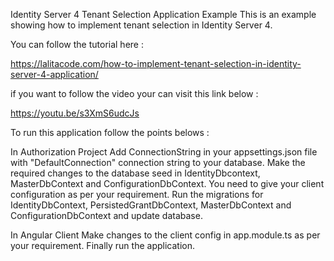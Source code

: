 Identity Server 4 Tenant Selection Application Example
This is an example showing how to implement tenant selection in Identity Server 4.

You can follow the tutorial here :

https://lalitacode.com/how-to-implement-tenant-selection-in-identity-server-4-application/

if you want to follow the video your can visit this link below :

https://youtu.be/s3XmS6udcJs

To run this application follow the points belows :

In Authorization Project
Add ConnectionString in your appsettings.json file with "DefaultConnection" connection string to your database.
Make the required changes to the database seed in IdentityDbcontext, MasterDbContext and ConfigurationDbContext. You need to give your client configuration as per your requirement.
Run the migrations for IdentityDbContext, PersistedGrantDbContext, MasterDbContext and ConfigurationDbContext and update database.

In Angular Client
Make changes to the client config in app.module.ts as per your requirement.
Finally run the application.
